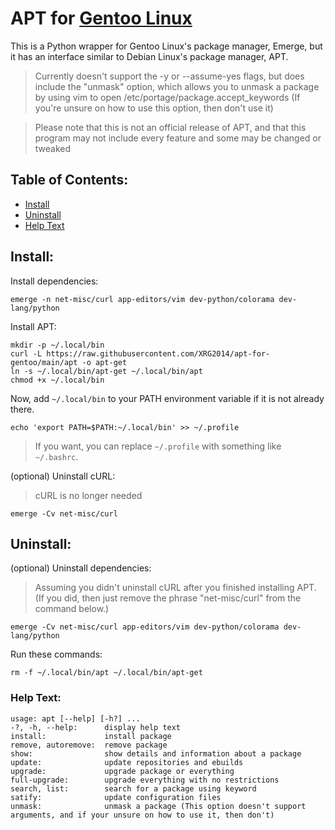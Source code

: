 # APT for [Gentoo Linux](https://gentoo.org/)
This is a Python wrapper for Gentoo Linux's package manager, Emerge, but it has an interface similar to Debian Linux's package manager, APT. 

> Currently doesn't support the -y or --assume-yes flags, but does include the "unmask" option, which allows you to unmask a package by using vim to open /etc/portage/package.accept_keywords (If you're unsure on how to use this option, then don't use it) 

> Please note that this is not an official release of APT, and that this program may not include every feature and some may be changed or tweaked

## Table of Contents:

- [Install](/#install)
- [Uninstall](/#uninstall)
- [Help Text](/#help-text)

## Install:

Install dependencies:

```
emerge -n net-misc/curl app-editors/vim dev-python/colorama dev-lang/python
```

Install APT:

```
mkdir -p ~/.local/bin
curl -L https://raw.githubusercontent.com/XRG2014/apt-for-gentoo/main/apt -o apt-get
ln -s ~/.local/bin/apt-get ~/.local/bin/apt
chmod +x ~/.local/bin
```

Now, add ```~/.local/bin``` to your PATH environment variable if it is not already there.
```
echo 'export PATH=$PATH:~/.local/bin' >> ~/.profile
```

> If you want, you can replace ```~/.profile``` with something like ```~/.bashrc```.

(optional) Uninstall cURL:

> cURL is no longer needed

```
emerge -Cv net-misc/curl
```

## Uninstall:

(optional) Uninstall dependencies:

> Assuming you didn't uninstall cURL after you finished installing APT. (If you did, then just remove the phrase "net-misc/curl" from the command below.) 

```
emerge -Cv net-misc/curl app-editors/vim dev-python/colorama dev-lang/python
```

Run these commands:

```
rm -f ~/.local/bin/apt ~/.local/bin/apt-get
```

### Help Text:

```
usage: apt [--help] [-h?] ...
-?, -h, --help:      display help text
install:             install package
remove, autoremove:  remove package
show:                show details and information about a package
update:              update repositories and ebuilds
upgrade:             upgrade package or everything
full-upgrade:        upgrade everything with no restrictions
search, list:        search for a package using keyword
satify:              update configuration files
unmask:              unmask a package (This option doesn't support arguments, and if your unsure on how to use it, then don't)
```
